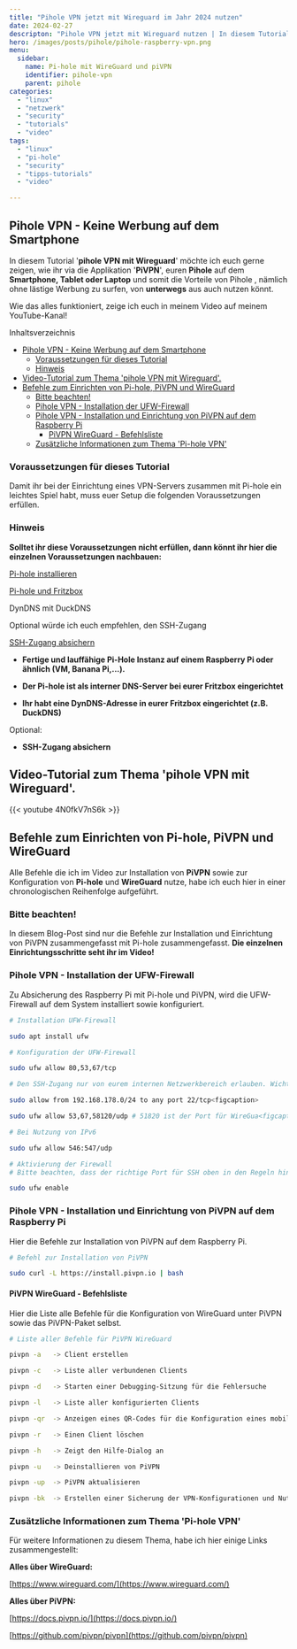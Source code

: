 ```yaml
---
title: "Pihole VPN jetzt mit Wireguard im Jahr 2024 nutzen"
date: 2024-02-27
descripton: "Pihole VPN jetzt mit Wireguard nutzen | In diesem Tutorial zeige ich euch, wie ihr Pihole mit Hilfe von VPN auch von Unterwegs aus nutzen könnt"
hero: /images/posts/pihole/pihole-raspberry-vpn.png
menu:
  sidebar:
    name: Pi-hole mit WireGuard und piVPN
    identifier: pihole-vpn
    parent: pihole
categories: 
  - "linux"
  - "netzwerk"
  - "security"
  - "tutorials"
  - "video"
tags: 
  - "linux"
  - "pi-hole"
  - "security"
  - "tipps-tutorials"
  - "video"

---
```


## Pihole VPN - Keine Werbung auf dem Smartphone

In diesem Tutorial '**pihole VPN mit Wireguard**' möchte ich euch gerne zeigen, wie ihr via die Applikation '**PiVPN**', euren **Pihole** auf dem **Smartphone, Tablet oder Laptop** und somit die Vorteile von Pihole , nämlich ohne lästige Werbung zu surfen, von **unterwegs** aus auch nutzen könnt.

Wie das alles funktioniert, zeige ich euch in meinem Video auf meinem YouTube-Kanal!

Inhaltsverzeichnis

- [Pihole VPN - Keine Werbung auf dem Smartphone](#pihole-vpn-keine-werbung-auf-dem-smartphone)
    - [Voraussetzungen für dieses Tutorial](#voraussetzungen-fur-dieses-tutorial)
    - [Hinweis](#hinweis)
- [Video-Tutorial zum Thema 'pihole VPN mit Wireguard'.](#video-tutorial-zum-thema-pihole-vpn-mit-wireguard)
- [Befehle zum Einrichten von Pi-hole, PiVPN und WireGuard](#befehle-zum-einrichten-von-pi-hole-pi-vpn-und-wire-guard)
    - [Bitte beachten!](#bitte-beachten)
    - [Pihole VPN - Installation der UFW-Firewall](#pihole-vpn-installation-der-ufw-firewall)
    - [Pihole VPN - Installation und Einrichtung von PiVPN auf dem Raspberry Pi](#pihole-vpn-installation-und-einrichtung-von-pi-vpn-auf-dem-raspberry-pi)
        - [PiVPN WireGuard - Befehlsliste](#pi-vpn-wire-guard-befehlsliste)
    - [Zusätzliche Informationen zum Thema 'Pi-hole VPN'](#zusatzliche-informationen-zum-thema-pi-hole-vpn)

### Voraussetzungen für dieses Tutorial

Damit ihr bei der Einrichtung eines VPN-Servers zusammen mit Pi-hole ein leichtes Spiel habt, muss euer Setup die folgenden Voraussetzungen erfüllen.

### Hinweis

**Solltet ihr diese Voraussetzungen nicht erfüllen, dann könnt ihr hier die einzelnen Voraussetzungen nachbauen:**

[Pi-hole installieren](https://secure-bits.org/pi-hole-auf-einen-raspberry-pi-installieren/ "Pihole installieren auf einem Raspberry Pi")

[Pi-hole und Fritzbox](https://secure-bits.org/fritzbox-pi-hole-fritzbox-konfigurieren/ "Fritzbox für Pihole konfigurieren")

DynDNS mit DuckDNS

Optional würde ich euch empfehlen, den SSH-Zugang

[SSH-Zugang absichern](https://secure-bits.org/tutorial-linux-ssh-absichern-hardening-in-2024/ "SSH-Zugang absichern")

- **Fertige und lauffähige Pi-Hole Instanz auf einem Raspberry Pi oder ähnlich (VM, Banana Pi,...).**

- **Der Pi-hole ist als interner DNS-Server bei eurer Fritzbox eingerichtet**

- **Ihr habt eine DynDNS-Adresse in eurer Fritzbox eingerichtet (z.B. DuckDNS)**

Optional:

- **SSH-Zugang absichern**

## Video-Tutorial zum Thema 'pihole VPN mit Wireguard'.

{{< youtube 4N0fkV7nS6k >}}

## Befehle zum Einrichten von Pi-hole, PiVPN und WireGuard

Alle Befehle die ich im Video zur Installation von **PiVPN** sowie zur Konfiguration von **Pi-hole** und **WireGuard** nutze, habe ich euch hier in einer chronologischen Reihenfolge aufgeführt.

### Bitte beachten!

In diesem Blog-Post sind nur die Befehle zur Installation und Einrichtung von PiVPN zusammengefasst mit Pi-hole zusammengefasst. **Die einzelnen Einrichtungsschritte seht ihr im Video!**

### Pihole VPN - Installation der UFW-Firewall

Zu Absicherung des Raspberry Pi mit Pi-hole und PiVPN, wird die UFW-Firewall auf dem System installiert sowie konfiguriert.

```bash
# Installation UFW-Firewall

sudo apt install ufw

# Konfiguration der UFW-Firewall

sudo ufw allow 80,53,67/tcp 

# Den SSH-Zugang nur von eurem internen Netzwerkbereich erlauben. Wichtig!!! Den IP-Adressbereich (im Beispiel hier 192.168.178.0/24) eurem Netzwerkbereich ggf. anpassen

sudo allow from 192.168.178.0/24 to any port 22/tcp<figcaption>

sudo ufw allow 53,67,58120/udp # 51820 ist der Port für WireGua<figcaption>

# Bei Nutzung von IPv6

sudo ufw allow 546:547/udp

# Aktivierung der Firewall
# Bitte beachten, dass der richtige Port für SSH oben in den Regeln hinterlegt ist! Ansonsten sperrt ihr euch via SSH aus!

sudo ufw enable 

```

### Pihole VPN - Installation und Einrichtung von PiVPN auf dem Raspberry Pi

Hier die Befehle zur Installation von PiVPN auf dem Raspberry Pi.

```bash
# Befehl zur Installation von PiVPN

sudo curl -L https://install.pivpn.io | bash

```

#### PiVPN WireGuard - Befehlsliste

Hier die Liste alle Befehle für die Konfiguration von WireGuard unter PiVPN sowie das PiVPN-Paket selbst.

```bash
# Liste aller Befehle für PiVPN WireGuard

pivpn -a   -> Client erstellen

pivpn -c   -> Liste aller verbundenen Clients 

pivpn -d   -> Starten einer Debugging-Sitzung für die Fehlersuche

pivpn -l   -> Liste aller konfigurierten Clients

pivpn -qr  -> Anzeigen eines QR-Codes für die Konfiguration eines mobilen Clients (z.B. Handy, Tablet mit der WireGuard-App)

pivpn -r   -> Einen Client löschen

pivpn -h   -> Zeigt den Hilfe-Dialog an

pivpn -u   -> Deinstallieren von PiVPN

pivpn -up  -> PiVPN aktualisieren

pivpn -bk  -> Erstellen einer Sicherung der VPN-Konfigurationen und Nutzerprofile

```

### Zusätzliche Informationen zum Thema 'Pi-hole VPN'

Für weitere Informationen zu diesem Thema, habe ich hier einige Links zusammengestellt:

**Alles über WireGuard:**

[https://www.wireguard.com/](https://www.wireguard.com/)

**Alles über PiVPN:**

[https://docs.pivpn.io/](https://docs.pivpn.io/)

[https://github.com/pivpn/pivpn](https://github.com/pivpn/pivpn)
